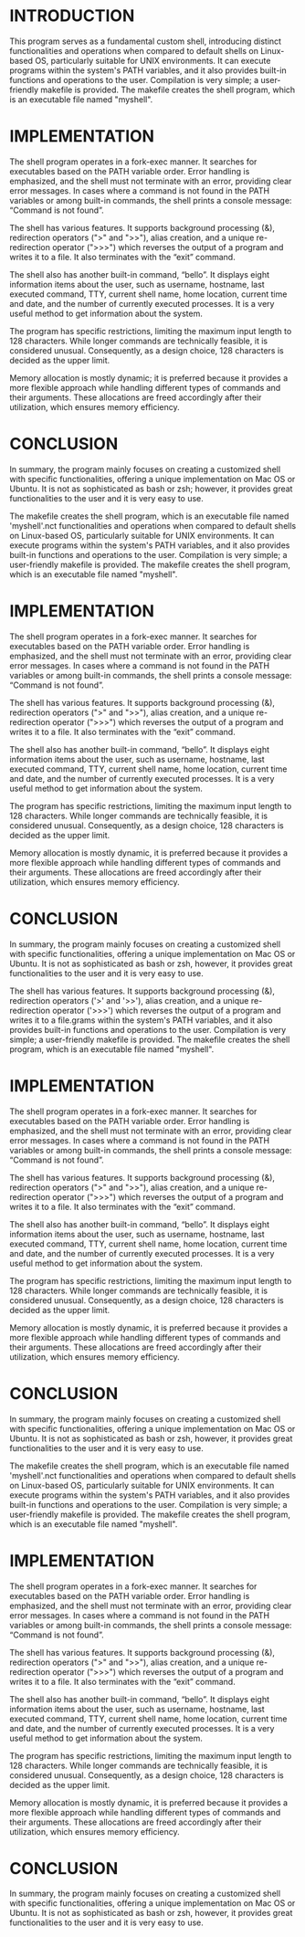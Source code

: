 # INTRODUCTION
This program serves as a fundamental custom shell, introducing distinct functionalities and operations when compared to default shells on Linux-based OS, particularly suitable for UNIX environments. It can execute programs within the system's PATH variables, and it also provides built-in functions and operations to the user. Compilation is very simple; a user-friendly makefile is provided. The makefile creates the shell program, which is an executable file named "myshell".

# IMPLEMENTATION

The shell program operates in a fork-exec manner. It searches for executables based on the PATH variable order. Error handling is emphasized, and the shell must not terminate with an error, providing clear error messages. In cases where a command is not found in the PATH variables or among built-in commands, the shell prints a console message: “Command is not found”.

The shell has various features. It supports background processing (&), redirection operators (">" and ">>"), alias creation, and a unique re-redirection operator (">>>") which reverses the output of a program and writes it to a file. It also terminates with the “exit” command. 

The shell also has another built-in command, “bello”. It displays eight information items about the user, such as username, hostname, last executed command, TTY, current shell name, home location, current time and date, and the number of currently executed processes. It is a very useful method to get information about the system.

The program has specific restrictions, limiting the maximum input length to 128 characters. While longer commands are technically feasible, it is considered unusual. Consequently, as a design choice, 128 characters is decided as the upper limit. 

Memory allocation is mostly dynamic; it is preferred because it provides a more flexible approach while handling different types of commands and their arguments. These allocations are freed accordingly after their utilization, which ensures memory efficiency.

# CONCLUSION
In summary, the program mainly focuses on creating a customized shell with specific functionalities, offering a unique implementation on Mac OS or Ubuntu. It is not as sophisticated as bash or zsh; however, it provides great functionalities to the user and it is very easy to use.  

The makefile creates the shell program, which is an executable file named 'myshell'.nct functionalities and operations when compared to default shells on Linux-based OS, particularly suitable for UNIX environments. It can execute programs within the system's PATH variables, and it also provides built-in functions and operations to the user. Compilation is very simple; a user-friendly makefile is provided. The makefile creates the shell program, which is an executable file named "myshell".

# IMPLEMENTATION

The shell program operates in a fork-exec manner. It searches for executables based on the PATH variable order. Error handling is emphasized, and the shell must not terminate with an error, providing clear error messages. In cases where a command is not found in the PATH variables or among built-in commands, the shell prints a console message: “Command is not found”.

The shell has various features. It supports background processing (&), redirection operators (">" and ">>"), alias creation, and a unique re-redirection operator (">>>") which reverses the output of a program and writes it to a file. It also terminates with the “exit” command. 

The shell also has another built-in command, “bello”. It displays eight information items about the user, such as username, hostname, last executed command, TTY, current shell name, home location, current time and date, and the number of currently executed processes. It is a very useful method to get information about the system.

The program has specific restrictions, limiting the maximum input length to 128 characters.  While longer commands are technically feasible, it is considered unusual. Consequently, as a design choice, 128 characters is decided as the upper limit. 

Memory allocation is mostly dynamic, it is preferred because it provides a more flexible approach while handling different types of commands and their arguments. These allocations are freed accordingly after their utilization, which ensures memory efficiency.

# CONCLUSION
In summary, the program mainly focuses on creating a customized shell with specific functionalities, offering a unique implementation on Mac OS or Ubuntu. It is not as sophisticated as bash or zsh, however, it provides great functionalities to the user and it is very easy to use.  

The shell has various features. It supports background processing (&), redirection operators ('>' and '>>'), alias creation, and a unique re-redirection operator ('>>>') which reverses the output of a program and writes it to a file.grams within the system's PATH variables, and it also provides built-in functions and operations to the user. Compilation is very simple; a user-friendly makefile is provided. The makefile creates the shell program, which is an executable file named "myshell".

# IMPLEMENTATION

The shell program operates in a fork-exec manner. It searches for executables based on the PATH variable order. Error handling is emphasized, and the shell must not terminate with an error, providing clear error messages. In cases where a command is not found in the PATH variables or among built-in commands, the shell prints a console message: “Command is not found”.

The shell has various features. It supports background processing (&), redirection operators (">" and ">>"), alias creation, and a unique re-redirection operator (">>>") which reverses the output of a program and writes it to a file. It also terminates with the “exit” command. 

The shell also has another built-in command, “bello”. It displays eight information items about the user, such as username, hostname, last executed command, TTY, current shell name, home location, current time and date, and the number of currently executed processes. It is a very useful method to get information about the system.

The program has specific restrictions, limiting the maximum input length to 128 characters.  While longer commands are technically feasible, it is considered unusual. Consequently, as a design choice, 128 characters is decided as the upper limit. 

Memory allocation is mostly dynamic, it is preferred because it provides a more flexible approach while handling different types of commands and their arguments. These allocations are freed accordingly after their utilization, which ensures memory efficiency.

# CONCLUSION
In summary, the program mainly focuses on creating a customized shell with specific functionalities, offering a unique implementation on Mac OS or Ubuntu. It is not as sophisticated as bash or zsh, however, it provides great functionalities to the user and it is very easy to use.  

The makefile creates the shell program, which is an executable file named 'myshell'.nct functionalities and operations when compared to default shells on Linux-based OS, particularly suitable for UNIX environments. It can execute programs within the system's PATH variables, and it also provides built-in functions and operations to the user. Compilation is very simple; a user-friendly makefile is provided. The makefile creates the shell program, which is an executable file named "myshell".

# IMPLEMENTATION

The shell program operates in a fork-exec manner. It searches for executables based on the PATH variable order. Error handling is emphasized, and the shell must not terminate with an error, providing clear error messages. In cases where a command is not found in the PATH variables or among built-in commands, the shell prints a console message: “Command is not found”.

The shell has various features. It supports background processing (&), redirection operators (">" and ">>"), alias creation, and a unique re-redirection operator (">>>") which reverses the output of a program and writes it to a file. It also terminates with the “exit” command. 

The shell also has another built-in command, “bello”. It displays eight information items about the user, such as username, hostname, last executed command, TTY, current shell name, home location, current time and date, and the number of currently executed processes. It is a very useful method to get information about the system.

The program has specific restrictions, limiting the maximum input length to 128 characters.  While longer commands are technically feasible, it is considered unusual. Consequently, as a design choice, 128 characters is decided as the upper limit. 

Memory allocation is mostly dynamic, it is preferred because it provides a more flexible approach while handling different types of commands and their arguments. These allocations are freed accordingly after their utilization, which ensures memory efficiency.

# CONCLUSION
In summary, the program mainly focuses on creating a customized shell with specific functionalities, offering a unique implementation on Mac OS or Ubuntu. It is not as sophisticated as bash or zsh, however, it provides great functionalities to the user and it is very easy to use.  


